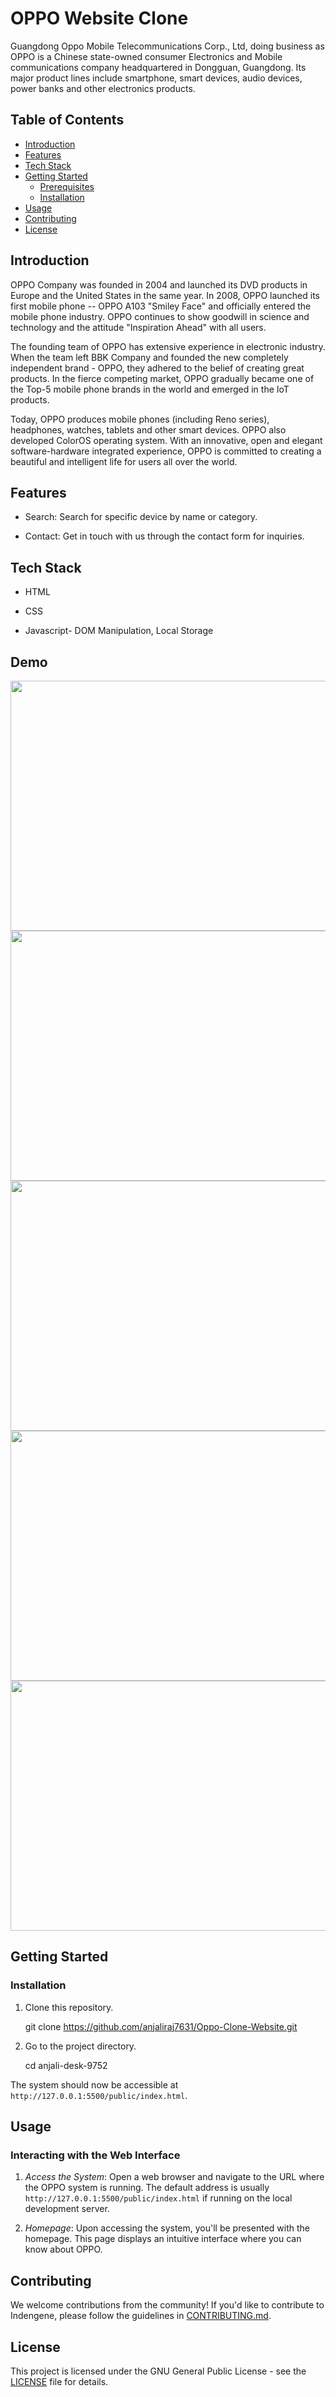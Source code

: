 # OPPO Website Clone

Guangdong Oppo Mobile Telecommunications Corp., Ltd, doing business as OPPO is a Chinese state-owned consumer Electronics and Mobile communications company headquartered in Dongguan, Guangdong. Its major product lines include smartphone, smart devices, audio devices, power banks and other electronics products.

## Table of Contents

- [Introduction](#introduction)
- [Features](#features)
- [Tech Stack](#tech-stack)
- [Getting Started](#getting-started)
  - [Prerequisites](#prerequisites)
  - [Installation](#installation)
- [Usage](#usage)
- [Contributing](#contributing)
- [License](#license)

## Introduction

OPPO Company was founded in 2004 and launched its DVD products in Europe and the United States in the same year. In 2008, OPPO launched its first mobile phone -- OPPO A103 "Smiley Face" and officially entered the mobile phone industry. OPPO continues to show goodwill in science and technology and the attitude "Inspiration Ahead" with all users.

The founding team of OPPO has extensive experience in electronic industry. When the team left BBK Company and founded the new completely independent brand - OPPO, they adhered to the belief of creating great products. In the fierce competing market, OPPO gradually became one of the Top-5 mobile phone brands in the world and emerged in the IoT products.

Today, OPPO produces mobile phones (including Reno series), headphones, watches, tablets and other smart devices. OPPO also developed ColorOS operating system. With an innovative, open and elegant software-hardware integrated experience, OPPO is committed to creating a beautiful and intelligent life for users all over the world.

## Features

- Search: Search for specific device by name or category.

- Contact: Get in touch with us through the contact form for inquiries.

## Tech Stack

- HTML

- CSS
 
- Javascript- DOM Manipulation, Local Storage

## Demo
<img src="./images/Screenshot 2023-10-15 162803.png"  width="800"  height="400"/>
<img src="./images/Screenshot 2023-10-15 162846.png"  width="800"  height="400"/>
<img src="./images/Screenshot 2023-10-15 162937.png"  width="800" height="400"/>
<img src="./images/Screenshot 2023-10-15 163048.png"  width="800" height="400"/>
<img src="./images/Screenshot 2023-10-15 163127.png"  width="800"  height="400"/>


## Getting Started

### Installation
1. Clone this repository.

   git clone https://github.com/anjaliraj7631/Oppo-Clone-Website.git


2. Go to the project directory.

   cd anjali-desk-9752

The system should now be accessible at `http://127.0.0.1:5500/public/index.html`.

## Usage

### Interacting with the Web Interface

1. *Access the System*: Open a web browser and navigate to the URL where the OPPO system is running. The default address is usually `http://127.0.0.1:5500/public/index.html` if running on the local development server.

2. *Homepage*: Upon accessing the system, you'll be presented with the homepage. This page displays an intuitive interface where you can know about OPPO.



## Contributing

We welcome contributions from the community! If you'd like to contribute to Indengene, please follow the guidelines in [CONTRIBUTING.md](CONTRIBUTING.md).

## License

This project is licensed under the GNU General Public License - see the [LICENSE](LICENSE) file for details.